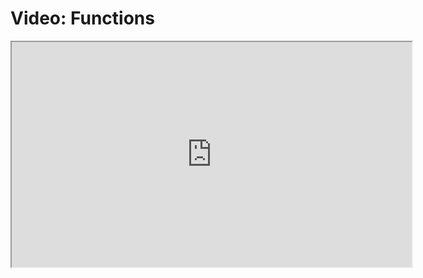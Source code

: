 # Video: Functions

<iframe src="https://player.vimeo.com/video/546183787" width="640" height="360" allowfullscreen="allowfullscreen" allow="autoplay; fullscreen; picture-in-picture"></iframe>
